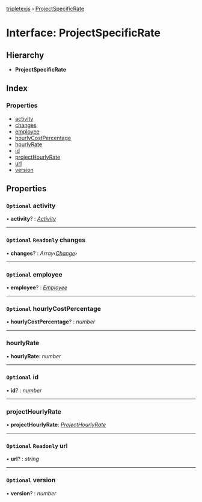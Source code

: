 [tripletexjs](../README.md) › [ProjectSpecificRate](projectspecificrate.md)

# Interface: ProjectSpecificRate

## Hierarchy

* **ProjectSpecificRate**

## Index

### Properties

* [activity](projectspecificrate.md#optional-activity)
* [changes](projectspecificrate.md#optional-readonly-changes)
* [employee](projectspecificrate.md#optional-employee)
* [hourlyCostPercentage](projectspecificrate.md#optional-hourlycostpercentage)
* [hourlyRate](projectspecificrate.md#hourlyrate)
* [id](projectspecificrate.md#optional-id)
* [projectHourlyRate](projectspecificrate.md#projecthourlyrate)
* [url](projectspecificrate.md#optional-readonly-url)
* [version](projectspecificrate.md#optional-version)

## Properties

### `Optional` activity

• **activity**? : *[Activity](../modules/activity.md)*

___

### `Optional` `Readonly` changes

• **changes**? : *Array‹[Change](../modules/change.md)›*

___

### `Optional` employee

• **employee**? : *[Employee](../modules/employee.md)*

___

### `Optional` hourlyCostPercentage

• **hourlyCostPercentage**? : *number*

___

###  hourlyRate

• **hourlyRate**: *number*

___

### `Optional` id

• **id**? : *number*

___

###  projectHourlyRate

• **projectHourlyRate**: *[ProjectHourlyRate](../modules/projecthourlyrate.md)*

___

### `Optional` `Readonly` url

• **url**? : *string*

___

### `Optional` version

• **version**? : *number*
